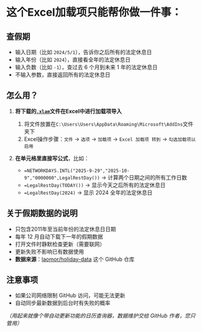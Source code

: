 # 这个Excel加载项只能帮你做一件事：

## 查假期

- 输入日期（比如 `2024/5/1`），告诉你之后所有的法定休息日
- 输入年份（比如 `2024`），直接看全年的法定休息日
- 输入负数（比如 `-1`），查过去 6 个月到未来 1 年的法定休息日
- 不输入参数，直接返回所有的法定休息日

## 怎么用？

1. **将下载的[`.xlam`](https://objects.githubusercontent.com/github-production-release-asset-2e65be/983929041/1d79fc71-d553-4529-ac77-bdf41f0bbf73?X-Amz-Algorithm=AWS4-HMAC-SHA256&X-Amz-Credential=releaseassetproduction%2F20250521%2Fus-east-1%2Fs3%2Faws4_request&X-Amz-Date=20250521T030219Z&X-Amz-Expires=300&X-Amz-Signature=fa31361d5777e9935729802bf82bd7ed3bd03ed53a7de33f88121b3aa328b176&X-Amz-SignedHeaders=host&response-content-disposition=attachment%3B%20filename%3DLegalRestDay_EX.xlam&response-content-type=application%2Foctet-stream)文件在Excel中进行加载项导入**
   1. 将文件放置在`C:\Users\Users\AppData\Roaming\Microsoft\AddIns`文件夹下
   2. Excel操作步骤：`文件` → `选项` → `加载项` → `Excel 加载项 转到` → `勾选加载项以启用`

2. **在单元格里直接写公式**，比如：
   - `=NETWORKDAYS.INTL("2025-9-29","2025-10-9","0000000",LegalRestDay())` → 计算两个日期之间的所有工作日数
   - `=LegalRestDay(TODAY())` → 显示今天之后所有的法定休息日
   - `=LegalRestDay(2024)` → 显示 2024 全年的法定休息日

## 关于假期数据的说明

- 只包含2011年至当前年份的法定休息日日期
- 每年 12 月自动下载下一年的假期数据
- 打开文件时静默检查更新（需要联网）
- 更新失败不影响已有数据使用
- **数据来源**：[laomor/holiday-data](https://github.com/laomor/holiday-data/All%20Years) 这个 GitHub 仓库

## 注意事项
- 如果公司网络限制 GitHub 访问，可能无法更新
- 自动同步最新数据到后台时有失败的概率

*（用起来就像个带自动更新功能的日历查询器，数据维护交给 GitHub 作者，您只管用）*
